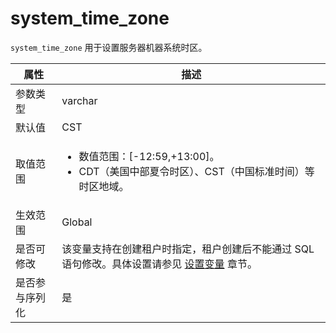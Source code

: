 # system_time_zone

`system_time_zone` 用于设置服务器机器系统时区。

| **属性**  |                                                              **描述**                                                              |
|---------|----------------------------------------------------------------------------------------------------------------------------------|
| 参数类型    | varchar                                       |
| 默认值     | CST                                           |
| 取值范围    | <ul><li> 数值范围：\[-12:59,+13:00\]。 </li> <li> CDT（美国中部夏令时区）、CST（中国标准时间）等时区地域。 </li> </ul>     |
| 生效范围    | Global                                        |
| 是否可修改   | 该变量支持在创建租户时指定，租户创建后不能通过 SQL 语句修改。具体设置请参见 [设置变量](../../2.administrator-guide/2.basic-database-management/2.configuration-management/3.set-variables.md) 章节。                          |
| 是否参与序列化 | 是                                             |
